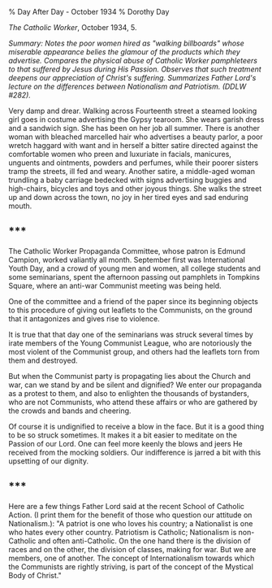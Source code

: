 % Day After Day - October 1934
% Dorothy Day

*The Catholic Worker*, October 1934, 5.

*Summary: Notes the poor women hired as "walking billboards" whose
miserable appearance belies the glamour of the products which they
advertise. Compares the physical abuse of Catholic Worker pamphleteers
to that suffered by Jesus during His Passion. Observes that such
treatment deepens our appreciation of Christ's suffering. Summarizes
Father Lord's lecture on the differences between Nationalism and
Patriotism. (DDLW \#282).*

Very damp and drear. Walking across Fourteenth street a steamed looking
girl goes in costume advertising the Gypsy tearoom. She wears garish
dress and a sandwich sign. She has been on her job all summer. There is
another woman with bleached marcelled hair who advertises a beauty
parlor, a poor wretch haggard with want and in herself a bitter satire
directed against the comfortable women who preen and luxuriate in
facials, manicures, unguents and ointments, powders and perfumes, while
their poorer sisters tramp the streets, ill fed and weary. Another
satire, a middle-aged woman trundling a baby carriage bedecked with
signs advertising buggies and high-chairs, bicycles and toys and other
joyous things. She walks the street up and down across the town, no joy
in her tired eyes and sad enduring mouth.

\*\*\*
---

The Catholic Worker Propaganda Committee, whose patron is Edmund
Campion, worked valiantly all month. September first was International
Youth Day, and a crowd of young men and women, all college students and
some seminarians, spent the afternoon passing out pamphlets in Tompkins
Square, where an anti-war Communist meeting was being held.

One of the committee and a friend of the paper since its beginning
objects to this procedure of giving out leaflets to the Communists, on
the ground that it antagonizes and gives rise to violence.

It is true that that day one of the seminarians was struck several times
by irate members of the Young Communist League, who are notoriously the
most violent of the Communist group, and others had the leaflets torn
from them and destroyed.

But when the Communist party is propagating lies about the Church and
war, can we stand by and be silent and dignified? We enter our
propaganda as a protest to them, and also to enlighten the thousands of
bystanders, who are not Communists, who attend these affairs or who are
gathered by the crowds and bands and cheering.

Of course it is undignified to receive a blow in the face. But it is a
good thing to be so struck sometimes. It makes it a bit easier to
meditate on the Passion of our Lord. One can feel more keenly the blows
and jeers He received from the mocking soldiers. Our indifference is
jarred a bit with this upsetting of our dignity.

\*\*\*
---

Here are a few things Father Lord said at the recent School of Catholic
Action. (I print them for the benefit of those who question our attitude
on Nationalism.): "A patriot is one who loves his country; a Nationalist
is one who hates every other country. Patriotism is Catholic;
Nationalism is non-Catholic and often anti-Catholic. On the one hand
there is the division of races and on the other, the division of
classes, making for war. But we are members, one of another. The concept
of Internationalism towards which the Communists are rightly striving,
is part of the concept of the Mystical Body of Christ."
